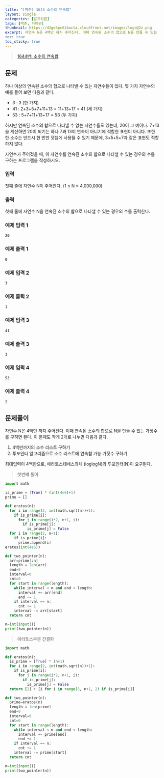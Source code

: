 ```yaml
---
title: "[백준] 1644 소수의 연속합"
layout: single
categories: [알고리즘]
tags: [백준, 파이썬]
thumbnail: https://d2gd6pc034wcta.cloudfront.net/images/logo@2x.png
excerpt: 자연수 N은 4백만 까지 주어진다. 이때 연속된 소수의 합으로 N을 만들 수 있는 가짓수를 구하면 된다. 이 문제도 작게 2개로 나누면 다음과 같다.
toc: true
toc_sticky: true
---
```


>[1644번: 소수의 연속합](https://www.acmicpc.net/problem/1644)
>

## 문제

하나 이상의 연속된 소수의 합으로 나타낼 수 있는 자연수들이 있다. 몇 가지 자연수의 예를 들어 보면 다음과 같다.

- 3 : 3 (한 가지)
- 41 : 2+3+5+7+11+13 = 11+13+17 = 41 (세 가지)
- 53 : 5+7+11+13+17 = 53 (두 가지)

하지만 연속된 소수의 합으로 나타낼 수 없는 자연수들도 있는데, 20이 그 예이다. 7+13을 계산하면 20이 되기는 하나 7과 13이 연속이 아니기에 적합한 표현이 아니다. 또한 한 소수는 반드시 한 번만 덧셈에 사용될 수 있기 때문에, 3+5+5+7과 같은 표현도 적합하지 않다.

자연수가 주어졌을 때, 이 자연수를 연속된 소수의 합으로 나타낼 수 있는 경우의 수를 구하는 프로그램을 작성하시오.

### 입력

첫째 줄에 자연수 N이 주어진다. (1 ≤ N ≤ 4,000,000)

### 출력

첫째 줄에 자연수 N을 연속된 소수의 합으로 나타낼 수 있는 경우의 수를 출력한다.

### 예제 입력 1

```
20
```

### 예제 출력 1

```
0
```

### 예제 입력 2

```
3
```

### 예제 출력 2

```
1
```

### 예제 입력 3

```
41
```

### 예제 출력 3

```
3
```

### 예제 입력 4

```
53
```

### 예제 출력 4

```
2
```

## 문제풀이

자연수 N은 4백만 까지 주어진다. 이때 연속된 소수의 합으로 N을 만들 수 있는 가짓수를 구하면 된다. 이 문제도 작게 2개로 나누면 다음과 같다.

1. 4백만까지의 소수 리스트 구하기
2. 투포인터 알고리즘으로 소수 리스트에 연속합 가능 가짓수 구하기

최대입력이 4백만으로, 에라토스테네스의체 (loglogN)와 투포인터(N)이 요구된다.

> 첫번째 풀이
> 

```python
import math

is_prime = [True] * (int(4e6)+1)
prime = []

def eratos(n):
  for i in range(2, int(math.sqrt(n))+1):
    if is_prime[i]:
      for j in range(i*2, n+1, i):
        if is_prime[j]:
          is_prime[j] = False
  for i in range(2, n+1):
    if is_prime[i]:
      prime.append(i)
eratos(int(4e6))

def two_pointer(n):
  arr=prime[:n]
  length = len(arr)
  end=0
  interval=0
  cnt=0
  for start in range(length):
    while interval < n and end < length:
      interval += arr[end]
      end += 1
    if interval == n:
      cnt += 1
    interval -= arr[start]
  return cnt

n=int(input())
print(two_pointer(n))
```

> 에라토스부분 간결화
> 

```python
import math

def eratos(n):
  is_prime = [True] * (n+1)
  for i in range(2, int(math.sqrt(n))+1):
    if is_prime[i]:
      for j in range(i*2, n+1, i):
        if is_prime[j]:
          is_prime[j] = False
  return [2] + [i for i in range(3, n+1, 2) if is_prime[i]]

def two_pointer(n):
  prime=eratos(n)
  length = len(prime)
  end=0
  interval=0
  cnt=0
  for start in range(length):
    while interval < n and end < length:
      interval += prime[end]
      end += 1
    if interval == n:
      cnt += 1
    interval -= prime[start]
  return cnt

n=int(input())
print(two_pointer(n))
```
